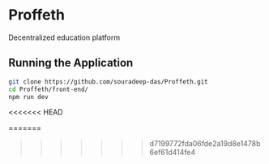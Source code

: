 # Proffeth
  Decentralized education platform
## Running the Application

```sh
git clone https://github.com/souradeep-das/Proffeth.git
cd Proffeth/front-end/
npm run dev
```
<<<<<<< HEAD

=======
>>>>>>> d7199772fda06fde2a19d8e1478b6ef61d414fe4
